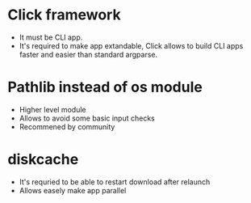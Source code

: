 # Click framework
- It must be CLI app.
- It's required to make app extandable, Click allows to build CLI apps faster and easier than standard argparse.

# Pathlib instead of os module
- Higher level module
- Allows to avoid some basic input checks
- Recommened by community

# diskcache 
- It's requried to be able to restart download after relaunch
- Allows easely make app parallel